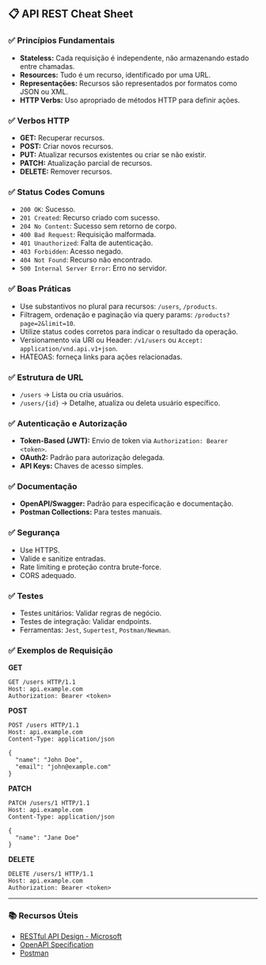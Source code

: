 ## 📋 API REST Cheat Sheet

### ✅ Princípios Fundamentais

* **Stateless:** Cada requisição é independente, não armazenando estado entre chamadas.
* **Resources:** Tudo é um recurso, identificado por uma URL.
* **Representações:** Recursos são representados por formatos como JSON ou XML.
* **HTTP Verbs:** Uso apropriado de métodos HTTP para definir ações.

### ✅ Verbos HTTP

* **GET:** Recuperar recursos.
* **POST:** Criar novos recursos.
* **PUT:** Atualizar recursos existentes ou criar se não existir.
* **PATCH:** Atualização parcial de recursos.
* **DELETE:** Remover recursos.

### ✅ Status Codes Comuns

* `200 OK`: Sucesso.
* `201 Created`: Recurso criado com sucesso.
* `204 No Content`: Sucesso sem retorno de corpo.
* `400 Bad Request`: Requisição malformada.
* `401 Unauthorized`: Falta de autenticação.
* `403 Forbidden`: Acesso negado.
* `404 Not Found`: Recurso não encontrado.
* `500 Internal Server Error`: Erro no servidor.

### ✅ Boas Práticas

* Use substantivos no plural para recursos: `/users`, `/products`.
* Filtragem, ordenação e paginação via query params: `/products?page=2&limit=10`.
* Utilize status codes corretos para indicar o resultado da operação.
* Versionamento via URI ou Header: `/v1/users` ou `Accept: application/vnd.api.v1+json`.
* HATEOAS: forneça links para ações relacionadas.

### ✅ Estrutura de URL

* `/users` → Lista ou cria usuários.
* `/users/{id}` → Detalhe, atualiza ou deleta usuário específico.

### ✅ Autenticação e Autorização

* **Token-Based (JWT):** Envio de token via `Authorization: Bearer <token>`.
* **OAuth2:** Padrão para autorização delegada.
* **API Keys:** Chaves de acesso simples.

### ✅ Documentação

* **OpenAPI/Swagger:** Padrão para especificação e documentação.
* **Postman Collections:** Para testes manuais.

### ✅ Segurança

* Use HTTPS.
* Valide e sanitize entradas.
* Rate limiting e proteção contra brute-force.
* CORS adequado.

### ✅ Testes

* Testes unitários: Validar regras de negócio.
* Testes de integração: Validar endpoints.
* Ferramentas: `Jest`, `Supertest`, `Postman/Newman`.

### ✅ Exemplos de Requisição

**GET**

```http
GET /users HTTP/1.1
Host: api.example.com
Authorization: Bearer <token>
```

**POST**

```http
POST /users HTTP/1.1
Host: api.example.com
Content-Type: application/json

{
  "name": "John Doe",
  "email": "john@example.com"
}
```

**PATCH**

```http
PATCH /users/1 HTTP/1.1
Host: api.example.com
Content-Type: application/json

{
  "name": "Jane Doe"
}
```

**DELETE**

```http
DELETE /users/1 HTTP/1.1
Host: api.example.com
Authorization: Bearer <token>
```

---

### 📚 Recursos Úteis

* [RESTful API Design - Microsoft](https://learn.microsoft.com/en-us/azure/architecture/best-practices/api-design)
* [OpenAPI Specification](https://swagger.io/specification/)
* [Postman](https://www.postman.com/)
